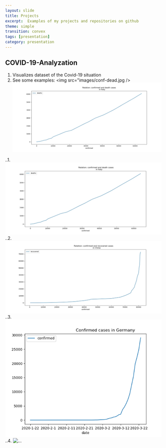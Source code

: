 ```yaml
---
layout: slide
title: Projects
excerpt:  Examples of my projects and repositories on github
theme: simple
transition: convex
tags: [presentation]
category: presentation
---
```

<section data-markdown>

## COVID-19-Analyzation
1. Visualizes dataset of the Covid-19 situation
2. See some examples:
<img src="images/conf-dead.jpg /> ![](images/conf-dead.jpg)

..1. ![Relation of confirmed and death cases in Italy](https://github.com/m1ghtfr3e/m1ghtfr3e.github.io/blob/master/images/conf-dead.jpg)
..2. ![Relation of confirmed and recovered cases in China](https://github.com/m1ghtfr3e/m1ghtfr3e.github.io/blob/master/images/conf-rec-CN.jpeg)
..3. ![Chorincal evolution of confirmed cases in Germany](https://github.com/m1ghtfr3e/m1ghtfr3e.github.io/blob/master/images/conf-GER.png)
..4. ![...](assets/images/conf-GER.png)
